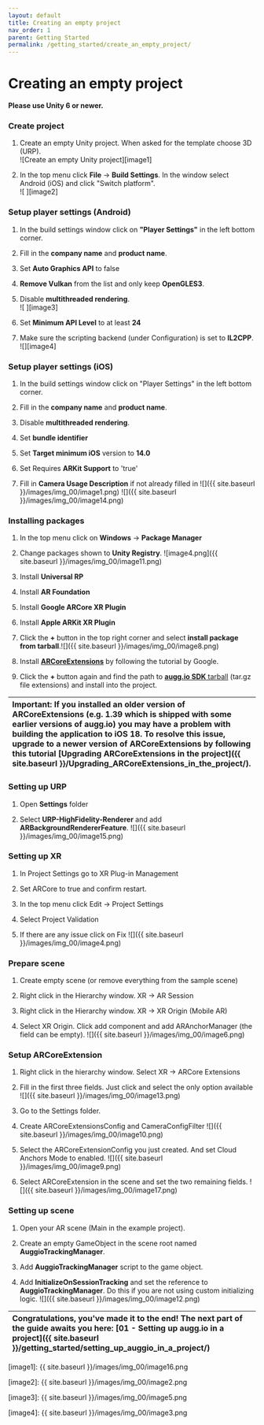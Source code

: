 ```yaml
---
layout: default
title: Creating an empty project
nav_order: 1
parent: Getting Started
permalink: /getting_started/create_an_empty_project/
---
```


# **Creating an empty project**

**Please use Unity 6 or newer.**

### Create project

1. Create an empty Unity project. When asked for the template choose 3D (URP).  
   ![Create an empty Unity project][image1]

2. In the top menu click **File** \-\> **Build Settings**. In the window select Android (iOS) and click "Switch platform".  
   ![ ][image2]

### Setup player settings (Android)

1. In the build settings window click on **"Player Settings"** in the left bottom corner.

2. Fill in the **company name** and **product name**.

3. Set **Auto Graphics API** to false

4. **Remove Vulkan** from the list and only keep **OpenGLES3**.

5. Disable **multithreaded rendering**.  
   ![ ][image3]

6. Set **Minimum API Level** to at least **24**

7. Make sure the scripting backend (under Configuration) is set to **IL2CPP**.  
   ![][image4]

### Setup player settings (iOS)

1. In the build settings window click on "Player Settings" in the left bottom corner.

2. Fill in the **company name** and **product name**.

3. Disable **multithreaded rendering**.

4. Set **bundle identifier**

5. Set **Target minimum iOS** version to **14.0**

6. Set Requires **ARKit Support** to 'true'

7. Fill in **Camera Usage Description** if not already filled in
   ![]({{ site.baseurl }}/images/img_00/image1.png)
   ![]({{ site.baseurl }}/images/img_00/image14.png)

### Installing packages

1. In the top menu click on **Windows** \-\> **Package Manager**

2. Change packages shown to **Unity Registry**.
   ![image4.png]({{ site.baseurl }}/images/img_00/image11.png)

3. Install **Universal RP**

4. Install **AR Foundation**

5. Install **Google ARCore XR Plugin**

6. Install **Apple ARKit XR Plugin**

7. Click the **\+** button in the top right corner and select **install package from tarball**.![]({{ site.baseurl }}/images/img_00/image8.png)

8. Install [**ARCoreExtensions**](https://developers.google.com/ar/develop/unity-arf/getting-started-extensions?ar_foundations_version=4#install_arcore) by following the tutorial by Google.

9. Click the **\+** button again and find the path to [**augg.io SDK** tarball](https://drive.google.com/drive/folders/1G6YQdCL6hBLntgNW85MH4Kbq-uW5eKXu) (tar.gz file extensions) and install into the project.

| Important: If you installed an older version of ARCoreExtensions (e.g. 1.39 which is shipped with some earlier versions of augg.io) you may have a problem with building the application to iOS 18\. To resolve this issue, upgrade to a newer version of ARCoreExtensions by following this tutorial [Upgrading ARCoreExtensions in the project]({{ site.baseurl }}/Upgrading_ARCoreExtensions_in_the_project/). |
| :---- |

### Setting up URP

1. Open **Settings** folder

2. Select **URP-HighFidelity-Renderer** and add **ARBackgroundRendererFeature**.
   ![]({{ site.baseurl }}/images/img_00/image15.png)

### Setting up XR

1. In Project Settings go to XR Plug-in Management

2. Set ARCore to true and confirm restart.

3. In the top menu click Edit \-\> Project Settings

4. Select Project Validation

5. If there are any issue click on Fix
   ![]({{ site.baseurl }}/images/img_00/image4.png)

### Prepare scene

1. Create empty scene (or remove everything from the sample scene)

2. Right click in the Hierarchy window. XR \-\> AR Session

3. Right click in the Hierarchy window. XR \-\> XR Origin (Mobile AR)

4. Select XR Origin. Click add component and add ARAnchorManager (the field can be empty).
   ![]({{ site.baseurl }}/images/img_00/image6.png)

### Setup ARCoreExtension

1. Right click in the hierarchy window. Select XR \-\> ARCore Extensions

2. Fill in the first three fields. Just click and select the only option available
   ![]({{ site.baseurl }}/images/img_00/image13.png)

3. Go to the Settings folder.

4. Create ARCoreExtensionsConfig and CameraConfigFilter
	![]({{ site.baseurl }}/images/img_00/image10.png)

5. Select the ARCoreExtensionConfig you just created. And set Cloud Anchors Mode to enabled.
   ![]({{ site.baseurl }}/images/img_00/image9.png)

6. Select ARCoreExtension in the scene and set the two remaining fields.
   ![]({{ site.baseurl }}/images/img_00/image17.png)

### Setting up scene

1. Open your AR scene (Main in the example project).

2. Create an empty GameObject in the scene root named **AuggioTrackingManager**.

3. Add **AuggioTrackingManager** script to the game object.

4. Add **InitializeOnSessionTracking** and set the reference to **AuggioTrackingManager**. Do this if you are not using custom initializing logic.
   ![]({{ site.baseurl }}/images/img_00/image12.png)

| Congratulations, you've made it to the end! The next part of the guide awaits you here:  [01 - Setting up augg.io in a project]({{ site.baseurl }}/getting_started/setting_up_auggio_in_a_project/) |
| :---- |

[image1]: {{ site.baseurl }}/images/img_00/image16.png

[image2]: {{ site.baseurl }}/images/img_00/image2.png

[image3]: {{ site.baseurl }}/images/img_00/image5.png

[image4]: {{ site.baseurl }}/images/img_00/image3.png
